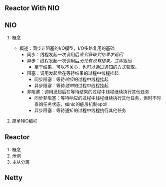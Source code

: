 Reactor With NIO
----------------

## NIO

1. 概念
   * 概述：同步非阻塞的I/O模型，I/O多路复用的基础
     * 同步：线程发起一次调用后<em>直到获取到结果才返回</em>
     * 异步：线程发起一次调用后<em>无论有没有结果，立即返回</em>
       - 至于结果，可以不关心，也可以通过通知的方式获取。
     * 阻塞：调用发起后在等待结果的过程中线程挂起
       - 同步阻塞：等待<em>响应</em>的过程中线程挂起
       - 异步阻塞：等待<em>通知</em>的过程中线程挂起
     * 非阻塞：调用发起后在等待结果的过程中线程继续执行其他任务
       - 同步非阻塞：等待响应的过程中线程继续执行其他任务，但时不时查询任务状态，如nio的底层机制epoll
       - 异步阻塞：等待通知的过程中线程执行其他任务

2. 简单NIO编程

## Reactor

1. 概念
2. 示例
3. 主从分离

## Netty

